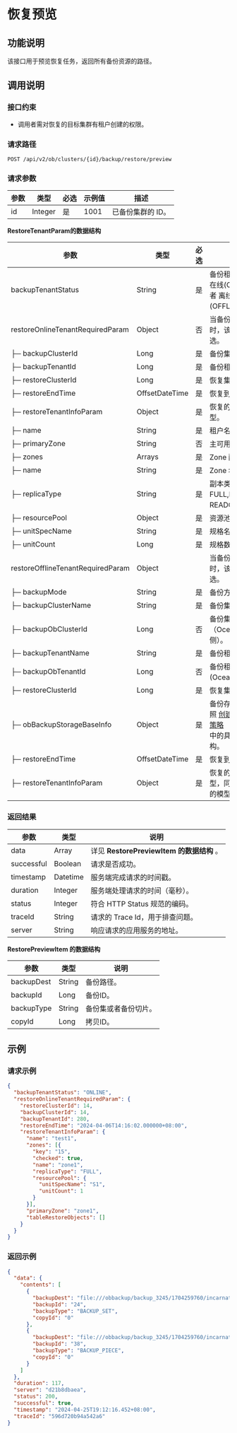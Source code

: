 恢复预览
==============================

功能说明
-------------------------
该接口用于预览恢复任务，返回所有备份资源的路径。

调用说明
-------------------------

### 接口约束

* 调用者需对恢复的目标集群有租户创建的权限。


### 请求路径
`POST /api/v2/ob/clusters/{id}/backup/restore/preview`


### 请求参数



| 参数 | 类型 | 必选 | 示例值 | 描述 |
| --- | --- | --- | --- | --- |
| id | Integer | 是 | 1001 | 已备份集群的 ID。 |

**RestoreTenantParam的数据结构**

| 参数 | 类型 | 必选 | 说明 |
| --- | --- | --- | --- |
| backupTenantStatus | String | 是 | 备份租户的状态，在线(ONLINE) 或者 离线(OFFLINE)。 |
| restoreOnlineTenantRequiredParam | Object | 否 | 当备份租户是在线时，该参数为必选。 |
| ├─ backupClusterId | Long | 是 | 备份集群 ID。 |
| ├─ backupTenantId | Long | 是 | 备份租户 ID。 |
| ├─ restoreClusterId | Long | 是 | 恢复集群 ID。 |
| ├─ restoreEndTime | OffsetDateTime | 是 | 恢复到某个时刻。 |
| ├─ restoreTenantInfoParam | Object | 是 | 恢复的目标租户模型。 |
| ├─ name | String | 是 | 租户名。 |
| ├─ primaryZone | String | 否 | 主可用区。 |
| ├─ zones | Arrays | 是 | Zone 配置。 |
| ├─ name | String | 是 | Zone 名。 |
| ├─ replicaType | String | 是 | 副本类型，包括FULL,LOGONLY、READONLY。 |
| ├─ resourcePool | Object | 是 | 资源池配置。 |
| ├─ unitSpecName | String | 是 | 规格名。 |
| ├─ unitCount | Long | 是 | 规格数目。 |
| restoreOfflineTenantRequiredParam | Object |  | 当备份租户是离线时，该参数为必选。 |
| ├─ backupMode | String | 是 | 备份方式。 |
| ├─ backupClusterName | String | 是 | 备份集群名。 |
| ├─ backupObClusterId | Long | 否 | 备份集群 ID（OceanBase 侧）。 |
| ├─ backupTenantName | String | 是 | 备份租户名。 |
| ├─ backupObTenantId | Long | 否 | 备份租户 ID (OceanBase 侧)。 |
| ├─ restoreClusterId | Long | 是 | 恢复集群 ID。 |
| ├─ obBackupStorageBaseInfo | Object | 是 | 备份存储信息，参照 [创建集群的备份策略](https://www.oceanbase.com/docs/common-ocp-1000000000585304)<br /> 中的具体数据结构。 |
| ├─ restoreEndTime | OffsetDateTime | 是 | 恢复到某个时刻。 |
| ├─ restoreTenantInfoParam | Object | 是 | 恢复的目标租户模型，同在线恢复中的模型。 |



### 返回结果
| 参数 | 类型 | 说明 |
| --- | --- | --- |
| data | Array | 详见 **RestorePreviewItem 的数据结构** 。 |
| successful | Boolean | 请求是否成功。 |
| timestamp | Datetime | 服务端完成请求的时间戳。 |
| duration | Integer | 服务端处理请求的时间（毫秒）。 |
| status | Integer | 符合 HTTP Status 规范的编码。 |
| traceId | String | 请求的 Trace Id，用于排查问题。 |
| server | String | 响应请求的应用服务的地址。 |

**RestorePreviewItem 的数据结构**

| 参数 | 类型 | 说明 |
| --- | --- | --- |
| backupDest | String | 备份路径。 |
| backupId | Long | 备份ID。 |
| backupType | String | 备份集或者备份切片。 |
| copyId | Long | 拷贝ID。 |


示例
-----------------------

### 请求示例

```json
{
  "backupTenantStatus": "ONLINE",
  "restoreOnlineTenantRequiredParam": {
    "restoreClusterId": 14,
    "backupClusterId": 14,
    "backupTenantId": 280,
    "restoreEndTime": "2024-04-06T14:16:02.000000+08:00",
    "restoreTenantInfoParam": {
      "name": "test1",
      "zones": [{
        "key": "15",
        "checked": true,
        "name": "zone1",
        "replicaType": "FULL",
        "resourcePool": {
          "unitSpecName": "S1",
          "unitCount": 1
        }
      }],
      "primaryZone": "zone1",
      "tableRestoreObjects": []
    }
  }
}
```


### 返回示例

```json
{
  "data": {
    "contents": [
      {
        "backupDest": "file:///obbackup/backup_3245/1704259760/incarnation_1/1002/data/backup_set_24_full_20240406",
        "backupId": "24",
        "backupType": "BACKUP_SET",
        "copyId": "0"
      },
      {
        "backupDest": "file:///obbackup/backup_3245/1704259760/incarnation_1/1002/clog/6_38_20240405",
        "backupId": "38",
        "backupType": "BACKUP_PIECE",
        "copyId": "0"
      }
    ]
  },
  "duration": 117,
  "server": "d21b8dbaea",
  "status": 200,
  "successful": true,
  "timestamp": "2024-04-25T19:12:16.452+08:00",
  "traceId": "596d720b94a542a6"
}
```
